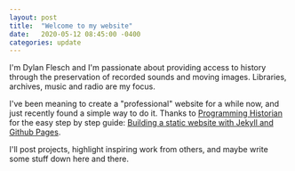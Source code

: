 ```yaml
---
layout: post
title:  "Welcome to my website"
date:   2020-05-12 08:45:00 -0400
categories: update
---
```

I'm Dylan Flesch and I'm passionate about providing access to history through the preservation of recorded sounds and moving images. Libraries, archives, music and radio are my focus.

I've been meaning to create a "professional" website for a while now, and just recently found a simple way to do it. Thanks to [Programming Historian](https://programminghistorian.org) for the easy step by step guide: [Building a static website with Jekyll and Github Pages](https://programminghistorian.org/en/lessons/building-static-sites-with-jekyll-github-pages). 

I'll post projects, highlight inspiring work from others, and maybe write some stuff down here and there.

